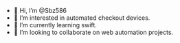 - 👋 Hi, I’m @Sbz586
- 👀 I’m interested in automated checkout devices.
- 🌱 I’m currently learning swift.
- 💞️ I’m looking to collaborate on web automation projects.


<!---
Sbz586/Sbz586 is a ✨ special ✨ repository because its `README.md` (this file) appears on your GitHub profile.
You can click the Preview link to take a look at your changes.
--->

